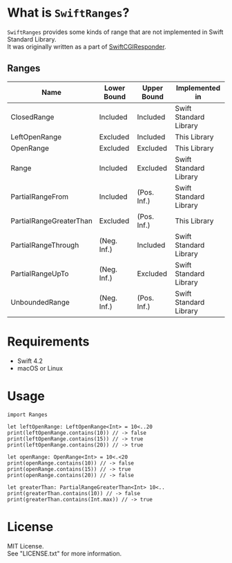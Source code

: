 # What is `SwiftRanges`?

`SwiftRanges` provides some kinds of range that are not implemented in Swift Standard Library.  
It was originally written as a part of [SwiftCGIResponder](https://github.com/YOCKOW/SwiftCGIResponder).

## Ranges

| Name                    | Lower Bound | Upper Bound | Implemented in         |
|-------------------------|-------------|-------------|------------------------|
| ClosedRange             | Included    | Included    | Swift Standard Library |
| LeftOpenRange           | Excluded    | Included    | This Library           |
| OpenRange               | Excluded    | Excluded    | This Library           |
| Range                   | Included    | Excluded    | Swift Standard Library |
| PartialRangeFrom        | Included    | (Pos. Inf.) | Swift Standard Library |
| PartialRangeGreaterThan | Excluded    | (Pos. Inf.) | This Library           |
| PartialRangeThrough     | (Neg. Inf.) | Included    | Swift Standard Library |
| PartialRangeUpTo        | (Neg. Inf.) | Excluded    | Swift Standard Library |
| UnboundedRange          | (Neg. Inf.) | (Pos. Inf.) | Swift Standard Library |

# Requirements

- Swift 4.2
- macOS or Linux

# Usage

```
import Ranges

let leftOpenRange: LeftOpenRange<Int> = 10<..20
print(leftOpenRange.contains(10)) // -> false
print(leftOpenRange.contains(15)) // -> true
print(leftOpenRange.contains(20)) // -> true

let openRange: OpenRange<Int> = 10<.<20
print(openRange.contains(10)) // -> false
print(openRange.contains(15)) // -> true
print(openRange.contains(20)) // -> false

let greaterThan: PartialRangeGreaterThan<Int> 10<..
print(greaterThan.contains(10)) // -> false
print(greaterThan.contains(Int.max)) // -> true
```

# License

MIT License.  
See "LICENSE.txt" for more information.


